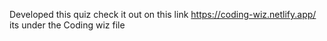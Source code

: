 Developed this quiz check it out on this link https://coding-wiz.netlify.app/
its under the Coding wiz file
 
